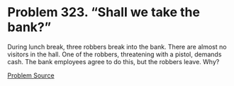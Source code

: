 # Problem 323. “Shall we take the bank?”

During lunch break, three robbers break into the bank. There are almost no visitors in the hall. One of the robbers, threatening with a pistol, demands cash. The bank employees agree to do this, but the robbers leave. Why?

[Problem Source](https://www.trizland.ru/tasks/1322/)